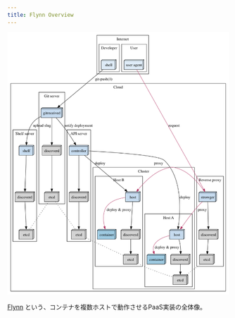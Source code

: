 ```yaml
---
title: Flynn Overview
---
```


![](/images/2014-07-17/flynn-overview.png)

[Flynn](https://flynn.io/) という、コンテナを複数ホストで動作させるPaaS実装の全体像。
